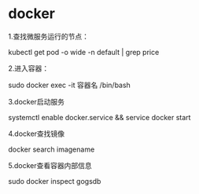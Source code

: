 # docker
1.查找微服务运行的节点：

kubectl get pod -o wide -n default | grep price



2.进入容器：

sudo docker exec -it 容器名 /bin/bash



3.docker启动服务

systemctl enable docker.service && service docker start



4.docker查找镜像

docker search imagename



5.docker查看容器内部信息

sudo docker inspect gogsdb

